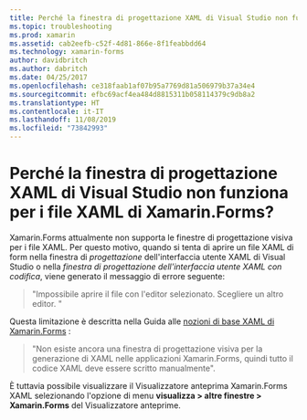 ```yaml
---
title: Perché la finestra di progettazione XAML di Visual Studio non funziona per i file XAML di Xamarin.Forms?
ms.topic: troubleshooting
ms.prod: xamarin
ms.assetid: cab2eefb-c52f-4d81-866e-8f1feabbdd64
ms.technology: xamarin-forms
author: davidbritch
ms.author: dabritch
ms.date: 04/25/2017
ms.openlocfilehash: ce318faab1af07b95a7769d81a506979b37a34e4
ms.sourcegitcommit: efbc69acf4ea484d8815311b058114379c9db8a2
ms.translationtype: HT
ms.contentlocale: it-IT
ms.lasthandoff: 11/08/2019
ms.locfileid: "73842993"
---
```

# <a name="why-doesnt-the-visual-studio-xaml-designer-work-for-xamarinforms-xaml-files"></a>Perché la finestra di progettazione XAML di Visual Studio non funziona per i file XAML di Xamarin.Forms?

Xamarin.Forms attualmente non supporta le finestre di progettazione visiva per i file XAML. Per questo motivo, quando si tenta di aprire un file XAML di form nella finestra di *progettazione* dell'interfaccia utente XAML di Visual Studio o nella *finestra di progettazione dell'interfaccia utente XAML con codifica*, viene generato il messaggio di errore seguente:

> "Impossibile aprire il file con l'editor selezionato. Scegliere un altro editor. "

Questa limitazione è descritta nella Guida alle [nozioni di base XAML di Xamarin.Forms](~/xamarin-forms/xaml/xaml-basics/index.md) :

> "Non esiste ancora una finestra di progettazione visiva per la generazione di XAML nelle applicazioni Xamarin.Forms, quindi tutto il codice XAML deve essere scritto manualmente".

È tuttavia possibile visualizzare il Visualizzatore anteprima Xamarin.Forms XAML selezionando l'opzione di menu **visualizza > altre finestre > Xamarin.Forms** del Visualizzatore anteprime.
